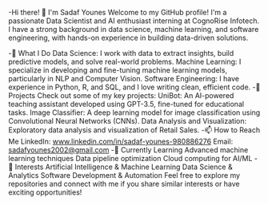 -Hi there! 👋 I'm Sadaf Younes
Welcome to my GitHub profile! I'm a passionate Data Scientist and AI enthusiast interning at CognoRise Infotech. I have a strong background in data science, machine learning, and software engineering, with hands-on experience in building data-driven solutions.

-🧠 What I Do
Data Science: I work with data to extract insights, build predictive models, and solve real-world problems.
Machine Learning: I specialize in developing and fine-tuning machine learning models, particularly in NLP and Computer Vision.
Software Engineering: I have experience in Python, R, and SQL, and I love writing clean, efficient code.
-🚀 Projects
Check out some of my key projects:
UniBot: An AI-powered teaching assistant developed using GPT-3.5, fine-tuned for educational tasks.
Image Classifier: A deep learning model for image classification using Convolutional Neural Networks (CNNs).
Data Analysis and Visualization: Exploratory data analysis and visualization of Retail Sales.
-📫 How to Reach Me
LinkedIn: www.linkedin.com/in/sadaf-younes-980886276
Email: sadafyounes2002@gmail.com
-🌱 Currently Learning
Advanced machine learning techniques
Data pipeline optimization
Cloud computing for AI/ML
-🌟 Interests
Artificial Intelligence & Machine Learning
Data Science & Analytics
Software Development & Automation
Feel free to explore my repositories and connect with me if you share similar interests or have exciting opportunities!
<!---
sadafyounes/sadafyounes is a ✨ special ✨ repository because its `README.md` (this file) appears on your GitHub profile.
You can click the Preview link to take a look at your changes.
--->

